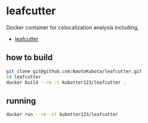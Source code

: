 # leafcutter

Docker container for colocalization analysis including,
- [leafcutter](https://github.com/davidaknowles/leafcutter)

## how to build

```sh
git clone git@github.com:NaotoKubota/leafcutter.git
cd leafcutter
docker build --rm -t kubotter123/leafcutter .
```

## running

```sh
docker run --rm -it kubotter123/leafcutter
```
